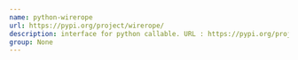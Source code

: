 ```yaml
---
name: python-wirerope
url: https://pypi.org/project/wirerope/
description: interface for python callable. URL : https://pypi.org/project/wirerope/ Groups : None
group: None
---
```


